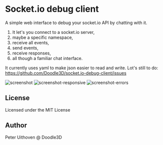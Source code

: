 Socket.io debug client
===================

A simple web interface to debug your socket.io API by chatting with it. 

1. It let's you connect to a socket.io server, 
2. maybe a specific namespace,
3. receive all events,
4. send events,
5. receive responses,
6. all though a familiar chat interface. 

It currently uses yaml to make json easier to read and write. 
Lot's still to do: https://github.com/Doodle3D/socket.io-debug-client/issues

![screenshot](https://raw.github.com/Doodle3D/socket.io-debug-client/master/screenshots/screenshot.png)
![screenshot-responsive](https://raw.github.com/Doodle3D/socket.io-debug-client/master/screenshots/screenshot-responsive.png)
![screenshot-errors](https://raw.github.com/Doodle3D/socket.io-debug-client/master/screenshots/screenshot-errors.png)

License
------------
Licensed under the MIT License

Author
------------
Peter Uithoven @ Doodle3D